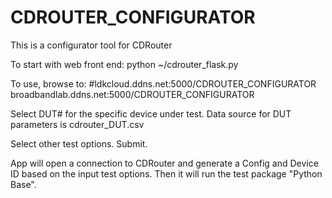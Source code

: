 # CDROUTER_CONFIGURATOR

This is a configurator tool for CDRouter

To start with web front end:
python ~/cdrouter_flask.py

To use, browse to:
#ldkcloud.ddns.net:5000/CDROUTER_CONFIGURATOR
broadbandlab.ddns.net:5000/CDROUTER_CONFIGURATOR

Select DUT# for the specific device under test.
Data source for DUT parameters is cdrouter_DUT.csv

Select other test options.
Submit.

App will open a connection to CDRouter and generate a Config and Device ID based on the input test options. Then it will run the test package "Python Base".

